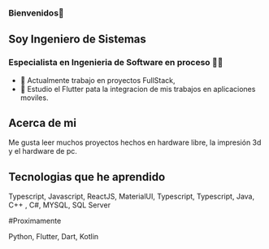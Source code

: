 ### Bienvenidos👋

## Soy Ingeniero de Sistemas 
### Especialista en Ingenieria de Software en proceso 👷‍♂️

- 🔭 Actualmente trabajo en proyectos FullStack,
- 🌱 Estudio el Flutter pata la integracion de mis trabajos en aplicaciones moviles.

## Acerca de mi 

Me gusta leer muchos proyectos hechos en hardware libre, la impresión 3d y el hardware de pc.

## Tecnologias que he aprendido

Typescript, Javascript, ReactJS, MaterialUI, Typescript, Typescript, Java, C++ , C#, MYSQL, SQL Server

#Proximamente

Python, Flutter, Dart, Kotlin


